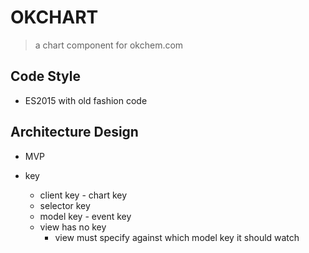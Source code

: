 # OKCHART

> a chart component for okchem.com

## Code Style

- ES2015 with old fashion code

## Architecture Design

- MVP

- key
  - client key - chart key
  - selector key
  - model key - event key
  - view has no key
    - view must specify against which model key it should watch
